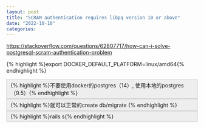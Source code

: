 ```yaml
---
layout: post
title: "SCRAM authentication requires libpq version 10 or above"
date: "2022-10-10"
categories: 
---
```

<p><a href="https://stackoverflow.com/questions/62807717/how-can-i-solve-postgresql-scram-authentication-problem">https://stackoverflow.com/questions/62807717/how-can-i-solve-postgresql-scram-authentication-problem</a></p>

<p>{% highlight %}export DOCKER_DEFAULT_PLATFORM=linux/amd64{% endhighlight %}</p>

<div style="background:#eeeeee;border:1px solid #cccccc;padding:5px 10px;">{% highlight %}不要使用docker的postgres（14）, 使用本地的postgres （9.5）{% endhighlight %}</div>

<div style="background:#eeeeee;border:1px solid #cccccc;padding:5px 10px;">{% highlight %}就可以正常的create db/migrate {% endhighlight %}</div>

<div style="background:#eeeeee;border:1px solid #cccccc;padding:5px 10px;">{% highlight %}rails s{% endhighlight %}</div>

